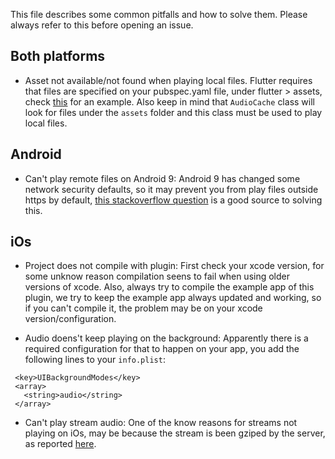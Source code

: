 This file describes some common pitfalls and how to solve them. Please always refer to this before opening an issue.

## Both platforms

 - Asset not available/not found when playing local files. Flutter requires that files are specified on your pubspec.yaml file, under flutter > assets, check [this](https://github.com/luanpotter/bgug/blob/master/pubspec.yaml#L89) for an example. Also keep in mind that `AudioCache` class will look for files under the `assets` folder and this class must be used to play local files.

## Android

 - Can't play remote files on Android 9: Android 9 has changed some network security defaults, so it may prevent you from play files outside https by default, [this stackoverflow question](https://stackoverflow.com/questions/45940861/android-8-cleartext-http-traffic-not-permitted) is a good source to solving this.

## iOs

 - Project does not compile with plugin: First check your xcode version, for some unknow reason compilation seens to fail when using older versions of xcode. Also, always try to compile the example app of this plugin, we try to keep the example app always updated and working, so if you can't compile it, the problem may be on your xcode version/configuration.

 - Audio doens't keep playing on the background: Apparently there is a required configuration for that to happen on your app, you add the following lines to your `info.plist`:

 ```
  <key>UIBackgroundModes</key>
  <array>
  	<string>audio</string>
  </array>
```

 - Can't play stream audio: One of the know reasons for streams not playing on iOs, may be because the stream is been gziped by the server, as reported [here](https://github.com/luanpotter/audioplayers/issues/183).
